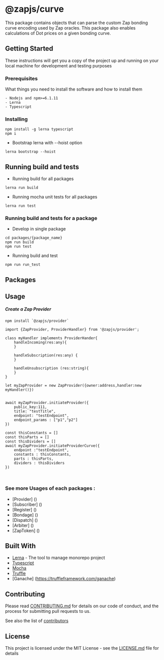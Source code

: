 # @zapjs/curve

This package contains objects that can parse the custom Zap bonding curve encoding used by Zap oracles. This package also enables calculations of Dot prices on a given bonding curve.

## Getting Started

These instructions will get you a copy of the project up and running on your local machine for development and testing purposes

### Prerequisites

What things you need to install the software and how to install them

```
- Nodejs and npm>=6.1.11
- Lerna 
- Typescript
```

### Installing


```
npm install -g lerna typescript
npm i
```

- Bootstrap lerna with --hoist option

```
lerna bootstrap --hoist
```


## Running build and tests

- Running build for all packages

```
lerna run build
```

- Running mocha unit tests for all packages

```
lerna run test
```            

### Running build and tests for a package

- Develop in single package

```
cd packages/{package_name}
npm run build
npm run test
```

- Running build and test 

```
npm run run_test
```
## Packages


## Usage
##### Create a Zap Provider
```
npm install `@zapjs/provider`
```
```
import {ZapProvider, ProviderHandler} from '@zapjs/provider';

class myHandler implements ProviderHander{
    handleIncoming(res:any){
    }

    handleSubscription(res:any) {
    }

    handleUnsubscription (res:string){
    }
}
```
```
let myZapProvider = new ZapProvider({owner:address,handler:new myHandler()})


await myZapProvider.initiateProvider({
    public_key:111,
    title: "testTitle",
    endpoint: "testEndpoint",
    endpoint_params : ["p1","p2"]
})

const thisConstants = []
const thisParts = []
const thisDividers = []
await myZapProvider.initiateProviderCurve({
    endpoint :"testEndpoint",
    constants : thisConstants,
    parts : thisParts,
    dividers : thisDividers
})



```

### See more Usages of each packages :
* [Provider] ()
* [Subscriber] ()
* [Register] ()
* [Bondage] ()
* [Dispatch] ()
* [Arbiter] ()
* [ZapToken] ()


## Built With

* [Lerna](https://lernajs.io/) - The tool to manage monorepo project
* [Typescript](https://www.typescriptlang.org/) 
* [Mocha](https://mochajs.org/) 
* [Truffle](https://truffleframework.com/)
* [Ganache] (https://truffleframework.com/ganache)

## Contributing

Please read [CONTRIBUTING.md]() for details on our code of conduct, and the process for submitting pull requests to us.


See also the list of [contributors](https://github.com/zapproject/Zap-monorepo/graphs/contributors)

## License

This project is licensed under the MIT License - see the [LICENSE.md](LICENSE.md) file for details


